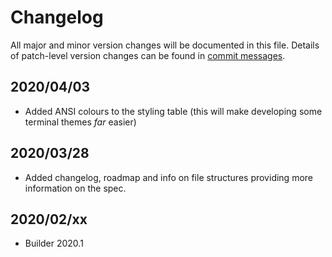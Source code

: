 # Changelog
All major and minor version changes will be documented in this file. Details of
patch-level version changes can be found in [commit messages](../../commits/master).

## 2020/04/03
- Added ANSI colours to the styling table (this will make developing some
terminal themes *far* easier)

## 2020/03/28
- Added changelog, roadmap and info on file structures providing more
information on the spec.

## 2020/02/xx
- Builder 2020.1
